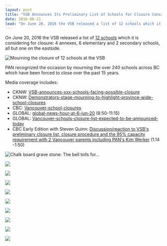 ```yaml
---
layout: post
title: "VSB Announces Its Preliminary List of Schools for Closure Consideration. PAN Mourns."
date: 2016-06-21
lead: "On June 20, 2016 the VSB released a list of 12 schools which it is considering for closure: 4 annexes, 6 elementary and 2 secondary schools, all but one on the eastside."
---
```


On June 20, 2016 the VSB released a list of [12 schools](https://www.vsb.bc.ca/district-news/vsb-releases-preliminary-list-schools-might-be-considered-closure) which it is considering for closure: 4 annexes, 6 elementary and 2 secondary schools, all but one on the eastside.

![Mourning the closure of 12 schools at the VSB](/images/1308696_orig.jpeg)

PAN recognized the occasion by mourning the over 240 schools across BC which have been forced to close over the past 15 years.

Media coverage includes:
* CKNW: [VSB-announces-xxx-schools-facing-possible-closure](http://www.cknw.com/2016/06/20/vsb-announces-xxx-schools-facing-possible-closure/)
* CKNW: [Demonstrators-stage-mourning-to-highlight-province-wide-school-closures](http://www.cknw.com/2016/06/20/demonstrators-stage-mourning-to-highlight-province-wide-school-closures/)
* CBC: [Vancouver-school-closures](http://www.cbc.ca/news/canada/british-columbia/vancouver-school-closures-1.3642795)
* ​GLOBAL: [global-news-hour-at-6-jun-20](http://globalnews.ca/video/2775762/global-news-hour-at-6-jun-20) (8:50-11:15)
* GLOBAL: [Vancouver-schools-closure-list-expected-to-be-announced-today](http://globalnews.ca/news/2773597/vancouver-schools-closure-list-expected-to-be-announced-today/)
* CBC Early Edition with Steven Quinn: [Discussion/reaction to  VSB's preliminary closure list, closure procedure and the 95% capacity requirement with 2 Vancouver parents including PAN's Kim Werker](http://www.cbc.ca/news/canada/british-columbia/programs/theearlyedition/june-21-2016-1.3645465?platform=hootsuite) (1.14 -1:50)

![Chalk board grave stone: The bell tolls for...](/images/5459844_orig.jpeg)

![](/images/5083702_orig.jpeg) 

![](/images/6477250_orig.jpeg) 

![](/images/5738887_orig.jpeg) 

![](/images/6276786_orig.jpeg) 

![](/images/2225876_orig.jpeg) 

![](/images/6644140_orig.jpeg) 

![](/images/4957422_orig.jpeg) 

![](/images/2443017_orig.jpeg) 

![](/images/6746650_orig.jpeg)
